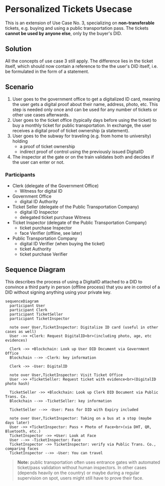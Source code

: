 # Personalized Tickets Usecase

This is an extension of Use Case No. 3, specializing on **non-transferable** tickets, e.g. buying and using a public transportation pass.
The tickets **cannot be used by anyone else**, only by the buyer's DID.

## Solution

All the concepts of use case 3 still apply. The difference lies in the ticket itself, which should now contain a reference to the the user's DID itself, i.e. be formulated in the form of a statement.

## Scenario

1. User goes to the government office to get a digitalized ID card, meaning the user gets a digital proof about their name, address, photo, etc.
This step is needed only once and can be used for any number of tickets or other use cases afterwards.
1. User goes to the ticket office (typically days before using the ticket) to buy a monthly ticket for public transportation. In exchange, the user receives a digital proof of ticket ownership (a statement).
1. User goes to the subway for traveling (e.g. from home to university) holding
   - a proof of ticket ownership
   - indirect proof of control using the previously issued DigitalID
1. The inspector at the gate or on the train validates both and decides if the user can enter or not.

### Participants

- Clerk (delegate of the Government Office)
  - Witness for digital ID
- Government Office
  - digital ID Authority
- Ticket Seller (delegate of the Public Transportation Company)
  - digital ID Inspector
  - delegated ticket purchase Witness
- Ticket Inspector (delegate of the Public Transportation Company)
  - ticket purchase Inspector
  - face Verifier (offline, see later)
- Public Transportation Company
  - digital ID Verifier (when buying the ticket)
  - ticket Authority
  - ticket purchase Verifier

## Sequence Diagram

This describes the process of using a DigitalID attached to a DID to convince a third party in person (offline process) that you are in control of a DID without signing anything using your private key.

```mermaid
sequenceDiagram
  participant User
  participant Clerk
  participant TicketSeller
  participant TicketInspector
  
  note over User,TicketInspector: Digitalize ID card (useful in other cases as well)
  User ->> +Clerk: Request DigitalID<br>(including photo, age, etc evidences)
  
  Clerk ->> +Blockchain: Look up User DID Document via Government Office
  Blockchain -->> -Clerk: key information
  
  Clerk ->> -User: DigitalID
  
  note over User,TicketInspector: Visit Ticket Office
  User ->> +TicketSeller: Request ticket with evidence<br>(DigitalID photo hash)
  
  TicketSeller ->> +Blockchain: Look up Clerk DID Document via Public Trans. Co.
  Blockchain -->> -TicketSeller: key information
  
  TicketSeller -->> -User: Pass for DID with Expiry included

  note over User,TicketInspector: Taking on a bus at a stop (maybe days later)
  User ->> +TicketInspector: Pass + Photo of Face<br>(via DHT, QR, Bluetooth, etc.)
  TicketInspector ->> +User: Look at Face
  User -->> -TicketInspector: Face
  TicketInspector ->> TicketInspector: verify via Public Trans. Co., comparing faces
  TicketInspector -->> -User: You can travel
```

> **Note:** public transportation often uses entrance gates with automated ticket/pass validation without human inspectors. In other cases (depends heavily on the country) or maybe during a regular supervision on spot, users might still have to prove their face.
